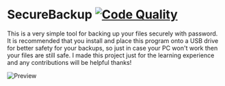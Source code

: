 # SecureBackup [![Code Quality](https://app.codacy.com/project/badge/Grade/e6b2316a15c44ef79db4f8ff00696e9e)](https://www.codacy.com/manual/dentolos19/SecureBackup?utm_source=github.com&amp;utm_medium=referral&amp;utm_content=dentolos19/SecureBackup&amp;utm_campaign=Badge_Grade)

This is a very simple tool for backing up your files securely with password. It is recommended that you install and place this program onto a USB drive for better safety for your backups, so just in case your PC won't work then your files are still safe. I made this project just for the learning experience and any contributions will be helpful thanks!

![Preview](https://dentolos19.github.io/previews/securebackup.png)
